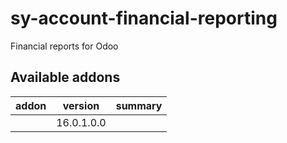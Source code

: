 # sy-account-financial-reporting
Financial reports for Odoo

[//]: # (addons)

Available addons
----------------
addon | version | summary
--- | --- | ---
[](/) | 16.0.1.0.0 | 

[//]: # (end addons)
